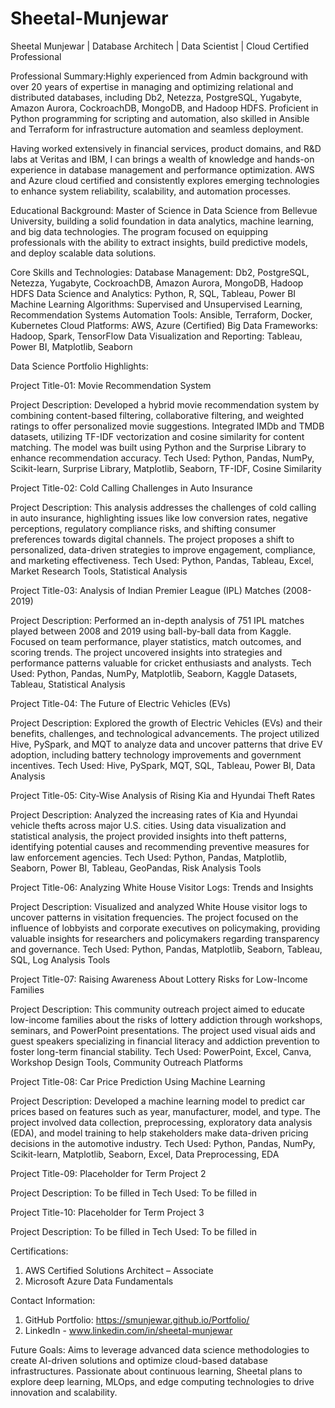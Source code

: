 # Sheetal-Munjewar

Sheetal Munjewar | Database Architech | Data Scientist | Cloud Certified Professional

Professional Summary:Highly experienced from Admin background with over 20 years of expertise in managing and optimizing relational and distributed databases, including Db2, Netezza, PostgreSQL, Yugabyte, Amazon Aurora, CockroachDB, MongoDB, and Hadoop HDFS. Proficient in Python programming for scripting and automation, also skilled in Ansible and Terraform for infrastructure automation and seamless deployment.

Having worked extensively in financial services, product domains, and R&D labs at Veritas and IBM, I can brings a wealth of knowledge and hands-on experience in database management and performance optimization. AWS and Azure cloud certified and consistently explores emerging technologies to enhance system reliability, scalability, and automation processes.

Educational Background: Master of Science in Data Science from Bellevue University, building a solid foundation in data analytics, machine learning, and big data technologies. The program focused on equipping professionals with the ability to extract insights, build predictive models, and deploy scalable data solutions.

Core Skills and Technologies:
Database Management: Db2, PostgreSQL, Netezza, Yugabyte, CockroachDB, Amazon Aurora, MongoDB, Hadoop HDFS
Data Science and Analytics: Python, R, SQL, Tableau, Power BI
Machine Learning Algorithms: Supervised and Unsupervised Learning, Recommendation Systems
Automation Tools: Ansible, Terraform, Docker, Kubernetes
Cloud Platforms: AWS, Azure (Certified)
Big Data Frameworks: Hadoop, Spark, TensorFlow
Data Visualization and Reporting: Tableau, Power BI, Matplotlib, Seaborn


Data Science Portfolio Highlights:

Project Title-01: Movie Recommendation System

Project Description:
Developed a hybrid movie recommendation system by combining content-based filtering, collaborative filtering, and weighted ratings to offer personalized movie suggestions. Integrated IMDb and TMDB datasets, utilizing TF-IDF vectorization and cosine similarity for content matching. The model was built using Python and the Surprise Library to enhance recommendation accuracy.
Tech Used: Python, Pandas, NumPy, Scikit-learn, Surprise Library, Matplotlib, Seaborn, TF-IDF, Cosine Similarity

Project Title-02: Cold Calling Challenges in Auto Insurance

Project Description:
This analysis addresses the challenges of cold calling in auto insurance, highlighting issues like low conversion rates, negative perceptions, regulatory compliance risks, and shifting consumer preferences towards digital channels. The project proposes a shift to personalized, data-driven strategies to improve engagement, compliance, and marketing effectiveness.
Tech Used: Python, Pandas, Tableau, Excel, Market Research Tools, Statistical Analysis

Project Title-03: Analysis of Indian Premier League (IPL) Matches (2008-2019)

Project Description:
Performed an in-depth analysis of 751 IPL matches played between 2008 and 2019 using ball-by-ball data from Kaggle. Focused on team performance, player statistics, match outcomes, and scoring trends. The project uncovered insights into strategies and performance patterns valuable for cricket enthusiasts and analysts.
Tech Used: Python, Pandas, NumPy, Matplotlib, Seaborn, Kaggle Datasets, Tableau, Statistical Analysis

Project Title-04: The Future of Electric Vehicles (EVs)

Project Description:
Explored the growth of Electric Vehicles (EVs) and their benefits, challenges, and technological advancements. The project utilized Hive, PySpark, and MQT to analyze data and uncover patterns that drive EV adoption, including battery technology improvements and government incentives.
Tech Used: Hive, PySpark, MQT, SQL, Tableau, Power BI, Data Analysis

Project Title-05: City-Wise Analysis of Rising Kia and Hyundai Theft Rates

Project Description:
Analyzed the increasing rates of Kia and Hyundai vehicle thefts across major U.S. cities. Using data visualization and statistical analysis, the project provided insights into theft patterns, identifying potential causes and recommending preventive measures for law enforcement agencies.
Tech Used: Python, Pandas, Matplotlib, Seaborn, Power BI, Tableau, GeoPandas, Risk Analysis Tools

Project Title-06: Analyzing White House Visitor Logs: Trends and Insights

Project Description:
Visualized and analyzed White House visitor logs to uncover patterns in visitation frequencies. The project focused on the influence of lobbyists and corporate executives on policymaking, providing valuable insights for researchers and policymakers regarding transparency and governance.
Tech Used: Python, Pandas, Matplotlib, Seaborn, Tableau, SQL, Log Analysis Tools

Project Title-07: Raising Awareness About Lottery Risks for Low-Income Families

Project Description:
This community outreach project aimed to educate low-income families about the risks of lottery addiction through workshops, seminars, and PowerPoint presentations. The project used visual aids and guest speakers specializing in financial literacy and addiction prevention to foster long-term financial stability.
Tech Used: PowerPoint, Excel, Canva, Workshop Design Tools, Community Outreach Platforms

Project Title-08: Car Price Prediction Using Machine Learning

Project Description:
Developed a machine learning model to predict car prices based on features such as year, manufacturer, model, and type. The project involved data collection, preprocessing, exploratory data analysis (EDA), and model training to help stakeholders make data-driven pricing decisions in the automotive industry.
Tech Used: Python, Pandas, NumPy, Scikit-learn, Matplotlib, Seaborn, Excel, Data Preprocessing, EDA

Project Title-09: Placeholder for Term Project 2

Project Description:
To be filled in
Tech Used: To be filled in

Project Title-10: Placeholder for Term Project 3

Project Description:
To be filled in
Tech Used: To be filled in

Certifications:
1.  AWS Certified Solutions Architect – Associate
2.  Microsoft Azure Data Fundamentals

Contact Information:
1. GitHub Portfolio: https://smunjewar.github.io/Portfolio/
2. LinkedIn - www.linkedin.com/in/sheetal-munjewar


Future Goals: Aims to leverage advanced data science methodologies to create AI-driven solutions and optimize cloud-based database infrastructures. Passionate about continuous learning, Sheetal plans to explore deep learning, MLOps, and edge computing technologies to drive innovation and scalability.
